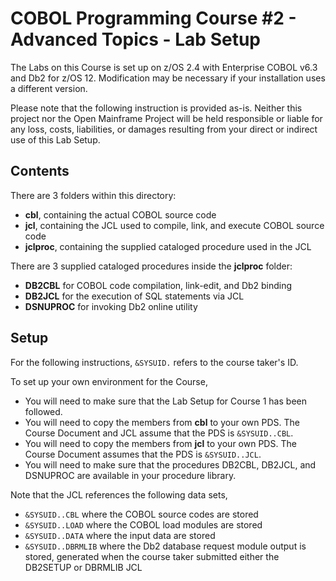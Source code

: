 # COBOL Programming Course #2 - Advanced Topics - Lab Setup

The Labs on this Course is set up on z/OS 2.4 with Enterprise COBOL v6.3 and Db2 for z/OS 12. Modification may be necessary if your installation uses a different version.

Please note that the following instruction is provided as-is. Neither this project nor the Open Mainframe Project will be held responsible or liable for any loss, costs, liabilities, or damages resulting from your direct or indirect use of this Lab Setup.

## Contents

There are 3 folders within this directory:
- **cbl**, containing the actual COBOL source code
- **jcl**, containing the JCL used to compile, link, and execute COBOL source code
- **jclproc**, containing the supplied cataloged procedure used in the JCL

There are 3 supplied cataloged procedures inside the **jclproc** folder:
- **DB2CBL** for COBOL code compilation, link-edit, and Db2 binding
- **DB2JCL** for the execution of SQL statements via JCL
- **DSNUPROC** for invoking Db2 online utility

## Setup

For the following instructions, `&SYSUID.` refers to the course taker's ID.

To set up your own environment for the Course,
- You will need to make sure that the Lab Setup for Course 1 has been followed.
- You will need to copy the members from **cbl** to your own PDS. The Course Document and JCL assume that the PDS is `&SYSUID..CBL`.
- You will need to copy the members from **jcl** to your own PDS. The Course Document assumes that the PDS is `&SYSUID..JCL`.
- You will need to make sure that the procedures DB2CBL, DB2JCL, and DSNUPROC are available in your procedure library.

Note that the JCL references the following data sets,
- `&SYSUID..CBL` where the COBOL source codes are stored
- `&SYSUID..LOAD` where the COBOL load modules are stored
- `&SYSUID..DATA` where the input data are stored
- `&SYSUID..DBRMLIB` where the Db2 database request module output is stored, generated when the course taker submitted either the DB2SETUP or DBRMLIB JCL